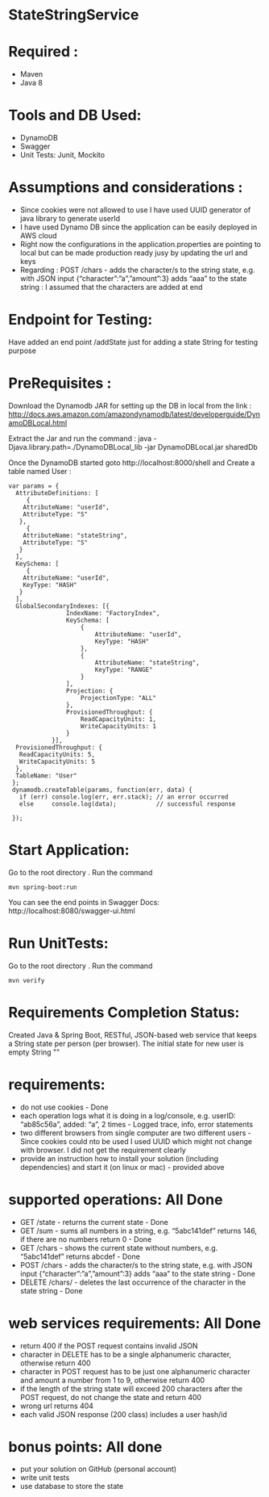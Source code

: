 # StateStringService

# Required :

- Maven
- Java 8

# Tools and DB Used:
- DynamoDB 
- Swagger
- Unit Tests: Junit, Mockito

# Assumptions and considerations :

* Since cookies were not allowed to use I have used UUID generator of java library to generate userId
* I have used Dynamo DB since the application can be easily deployed in AWS cloud
* Right now the configurations in the application.properties are pointing to local but can be made production ready jusy by updating the url and keys
* Regarding : POST /chars - adds the character/s to the string state, e.g. with JSON input {“character”:”a”,”amount”:3} adds “aaa” to the state string : I assumed that the characters are added at end

# Endpoint for Testing:

Have added an end point /addState just for adding a state String for testing purpose

# PreRequisites :

Download the Dynamodb JAR for setting up the DB in local from the link : http://docs.aws.amazon.com/amazondynamodb/latest/developerguide/DynamoDBLocal.html

Extract the Jar and run the command : java -Djava.library.path=./DynamoDBLocal_lib -jar DynamoDBLocal.jar sharedDb

Once the DynamoDB started goto http://localhost:8000/shell and Create a table named User :
```
var params = {
  AttributeDefinitions: [
     {
    AttributeName: "userId", 
    AttributeType: "S"
   }, 
     {
    AttributeName: "stateString", 
    AttributeType: "S"
   }
  ], 
  KeySchema: [
     {
    AttributeName: "userId", 
    KeyType: "HASH"
   }
  ], 
  GlobalSecondaryIndexes: [{
                IndexName: "FactoryIndex",
                KeySchema: [
                    {
                        AttributeName: "userId",
                        KeyType: "HASH"
                    },
                    {
                        AttributeName: "stateString",
                        KeyType: "RANGE"
                    }
                ],
                Projection: {
                    ProjectionType: "ALL"
                },
                ProvisionedThroughput: {
                    ReadCapacityUnits: 1,
                    WriteCapacityUnits: 1
                }
            }],
  ProvisionedThroughput: {
   ReadCapacityUnits: 5, 
   WriteCapacityUnits: 5
  }, 
  TableName: "User"
 };
 dynamodb.createTable(params, function(err, data) {
   if (err) console.log(err, err.stack); // an error occurred
   else     console.log(data);           // successful response
   
 });
 ```

# Start Application:
Go to the root directory . Run the command
```
mvn spring-boot:run
```
You can see the end points in Swagger Docs: http://localhost:8080/swagger-ui.html

# Run UnitTests:
Go to the root directory . Run the command
```
mvn verify
```
# Requirements Completion Status:

Created Java & Spring Boot,  RESTful, JSON-based web service that keeps a String state per person (per browser).
The initial state for new user is empty String ""

# requirements:

* do not use cookies - Done
* each operation logs what it is doing in a log/console, e.g. userID: “ab85c56a”, added: “a”, 2
times - Logged trace, info, error statements
* two different browsers from single computer are two different users - Since cookies could nto be used I used UUID which might not change with browser. I did not get the requirement clearly 
* provide an instruction how to install your solution (including dependencies) and start it (on
linux or mac) - provided above

# supported operations: All Done
- GET /state - returns the current state - Done
- GET /sum - sums all numbers in a string, e.g. “5abc141def” returns 146, if there are no numbers return 0 - Done
- GET /chars - shows the current state without numbers, e.g. “5abc141def” returns abcdef - Done
- POST /chars - adds the character/s to the string state, e.g. with JSON input {“character”:”a”,”amount”:3} adds “aaa” to the state string - Done
- DELETE /chars/<character> - deletes the last occurrence of the character in the state string - Done

# web services requirements: All Done
- return 400 if the POST request contains invalid JSON
- character in DELETE has to be a single alphanumeric character, otherwise return 400
- character in POST request has to be just one alphanumeric character and amount a number
from 1 to 9, otherwise return 400
- if the length of the string state will exceed 200 characters after the POST request, do not
change the state and return 400
- wrong url returns 404
- each valid JSON response (200 class) includes a user hash/id

# bonus points: All done
- put your solution on GitHub (personal account)
- write unit tests
- use database to store the state